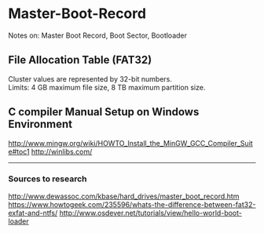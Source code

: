 # Master-Boot-Record
Notes on: Master Boot Record, Boot Sector, Bootloader

## File Allocation Table (FAT32)
Cluster values are represented by 32-bit numbers.  
Limits: 4 GB maximum file size, 8 TB maximum partition size.  


## C compiler Manual Setup on Windows Environment
http://www.mingw.org/wiki/HOWTO_Install_the_MinGW_GCC_Compiler_Suite#toc1
http://winlibs.com/

---
### Sources to research
http://www.dewassoc.com/kbase/hard_drives/master_boot_record.htm
https://www.howtogeek.com/235596/whats-the-difference-between-fat32-exfat-and-ntfs/
http://www.osdever.net/tutorials/view/hello-world-boot-loader
